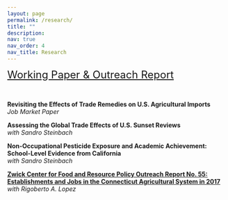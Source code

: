 ```yaml
---
layout: page
permalink: /research/
title: ""
description: 
nav: true
nav_order: 4
nav_title: Research
---
```


<!-- <strong style="font-size: 22px;">Instructor of Record</strong> -->
<font size="5"><u> Working Paper & Outreach Report </u></font>

<p>&nbsp;</p>

**Revisiting the Effects of Trade Remedies on U.S. Agricultural Imports**  
*Job Market Paper*


**Assessing the Global Trade Effects of U.S. Sunset Reviews**\
*with Sandro Steinbach*


**Non-Occupational Pesticide Exposure and Academic Achievement: School-Level Evidence from California**\
*with Sandro Steinbach*


**[Zwick Center for Food and Resource Policy Outreach Report No. 55: Establishments and Jobs in the Connecticut Agricultural System in 2017](https://www.dropbox.com/scl/fi/81qeux8xm1cp9bsahev2o/Zwick-Center-for-Food-and-Resource-Policy-Outreach-Report-No.-55.pdf?rlkey=s2f5d6lt5o6zrnz7cjjgd0ofj&dl=0)**\
*with Rigoberto A. Lopez*

